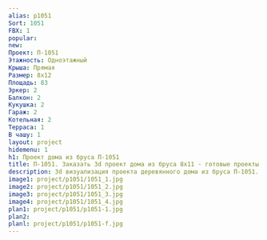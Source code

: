 ```yaml
---
alias: p1051
Sort: 1051
FBX: 1
popular: 
new: 
Проект: П-1051
Этажность: Одноэтажный
Крыша: Прямая
Размер: 8х12
Площадь: 83
Эркер: 2
Балкон: 2
Кукушка: 2
Гараж: 2
Котельная: 2
Терраса: 1
В чашу: 1
layout: project
hidemenu: 1
h1: Проект дома из бруса П-1051
title: П-1051. Заказать 3d проект дома из бруса 8х11 - готовые проекты
description: 3d визуализация проекта деревянного дома из бруса П-1051. Площадь 83 м2, размер 8х11. Вы можете внести любые изменения в проект.
image1: project/p1051/1051_1.jpg
image2: project/p1051/1051_2.jpg
image3: project/p1051/1051_3.jpg
image4: project/p1051/1051_4.jpg
plan1: project/p1051/p1051-1.jpg
plan2: 
planl: project/p1051/p1051-f.jpg
---
```

